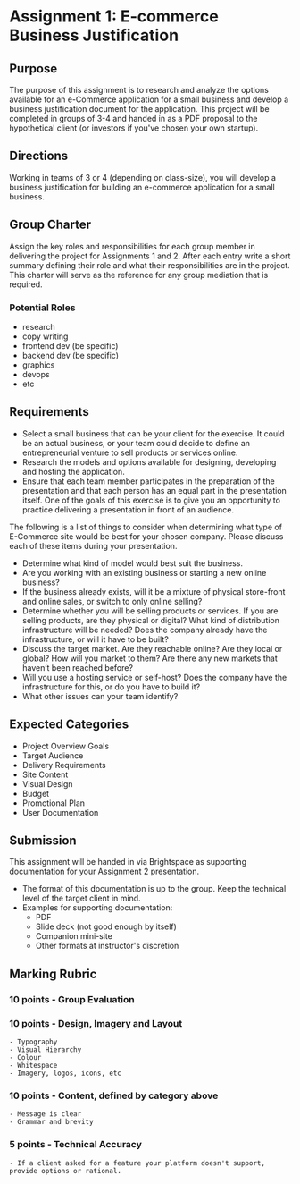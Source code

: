 # Assignment 1: E-commerce Business Justification
## Purpose
The purpose of this assignment is to research and analyze the options available for an e-Commerce application for a small business and develop a business justification document for the application. This project will be completed in groups of 3-4 and handed in as a PDF proposal to the hypothetical client (or investors if you've chosen your own startup).

## Directions
Working in teams of 3 or 4 (depending on class-size), you will develop a business justification for building an e-commerce application for a small business.

## Group Charter
Assign the key roles and responsibilities for each group member in delivering the project for Assignments 1 and 2. After each entry write a short summary defining their role and what their responsibilities are in the project. This charter will serve as the reference for any group mediation that is required.

### Potential Roles
  - research
  - copy writing
  - frontend dev (be specific)
  - backend dev (be specific)
  - graphics
  - devops
  - etc

## Requirements
- Select a small business that can be your client for the exercise. It could be an actual business, or your team could decide to define an entrepreneurial venture to sell products or services online.
- Research the models and options available for designing, developing and hosting the application. 
- Ensure that each team member participates in the preparation of the presentation and that each person has an equal part in the presentation itself. One of the goals of this exercise is to give you an opportunity to practice delivering a presentation in front of an audience.

The following is a list of things to consider when determining what type of E-Commerce site would be best for your chosen company. Please discuss each of these items during your presentation.

- Determine what kind of model would best suit the business.
- Are you working with an existing business or starting a new online business?
- If the business already exists, will it be a mixture of physical store-front and online sales, or switch to only online selling?
- Determine whether you will be selling products or services. If you are selling products, are they physical or digital? What kind of distribution infrastructure will be needed? Does the company already have the infrastructure, or will it have to be built?
- Discuss the target market. Are they reachable online? Are they local or global? How will you market to them? Are there any new markets that haven’t been reached before?
- Will you use a hosting service or self-host? Does the company have the infrastructure for this, or do you have to build it?
- What other issues can your team identify?

## Expected Categories
- Project Overview Goals
- Target Audience
- Delivery Requirements
- Site Content
- Visual Design 
- Budget 
- Promotional Plan
- User Documentation

## Submission
This assignment will be handed in via Brightspace as supporting documentation for your Assignment 2 presentation. 
- The format of this documentation is up to the group. Keep the technical level of the target client in mind.
- Examples for supporting documentation:
  - PDF
  - Slide deck (not good enough by itself)
  - Companion mini-site
  - Other formats at instructor's discretion

## Marking Rubric
### 10 points - Group Evaluation
### 10 points - Design, Imagery and Layout
    - Typography
    - Visual Hierarchy
    - Colour
    - Whitespace
    - Imagery, logos, icons, etc
### 10 points - Content, defined by category above
    - Message is clear
    - Grammar and brevity
### 5 points - Technical Accuracy
    - If a client asked for a feature your platform doesn't support, provide options or rational.
